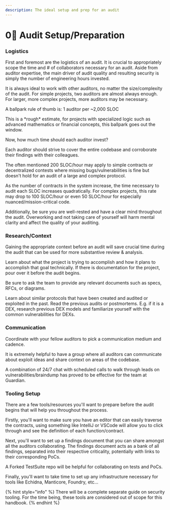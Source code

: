 ```yaml
---
description: The ideal setup and prep for an audit
---
```


# 0⃣ Audit Setup/Preparation

### Logistics

First and foremost are the logistics of an audit. It is crucial to appropriately scope the time and # of collaborators necessary for an audit. Aside from auditor expertise, the main driver of audit quality and resulting security is simply the number of engineering hours invested.



It is always ideal to work with other auditors, no matter the size/complexity of the audit. For simple projects, two auditors are almost always enough. For larger, more complex projects, more auditors may be necessary.

A ballpark rule of thumb is: 1 auditor per \~2,000 SLOC

This is a \*rough\* estimate, for projects with specialized logic such as advanced mathematics or financial concepts, this ballpark goes out the window.



Now, how much time should each auditor invest?

Each auditor should strive to cover the entire codebase and corroborate their findings with their colleagues.

The often mentioned 200 SLOC/hour may apply to simple contracts or decentralized contests where missing bugs/vulnerabilities is fine but doesn't hold for an audit of a large and complex protocol.

As the number of contracts in the system increase, the time necessary to audit each SLOC increases quadratically. For complex projects, this rate may drop to 100 SLOC/hour or even 50 SLOC/hour for especially nuanced/mission-critical code.



Additionally, be sure you are well-rested and have a clear mind throughout the audit. Overworking and not taking care of yourself will harm mental clarity and affect the quality of your auditing.



### Research/Context

Gaining the appropriate context before an audit will save crucial time during the audit that can be used for more substantive review & analysis.

Learn about what the project is trying to accomplish and how it plans to accomplish that goal technically. If there is documentation for the project, pour over it before the audit begins.

Be sure to ask the team to provide any relevant documents such as specs, RFCs, or diagrams.

Learn about similar protocols that have been created and audited or exploited in the past. Read the previous audits or postmortems. E.g. if it is a DEX, research previous DEX models and familiarize yourself with the common vulnerabilities for DEXs.



### Communication

Coordinate with your fellow auditors to pick a communication medium and cadence.&#x20;

It is extremely helpful to have a group where all auditors can communicate about exploit ideas and share context on areas of the codebase.

A combination of 24/7 chat with scheduled calls to walk through leads on vulnerabilities/braindump has proved to be effective for the team at Guardian.



### Tooling Setup

There are a few tools/resources you'll want to prepare before the audit begins that will help you throughout the process.

Firstly, you'll want to make sure you have an editor that can easily traverse the contracts, using something like IntelliJ or VSCode will allow you to click through and see the definition of each function/contract.

Next, you'll want to set up a findings document that you can share amongst all the auditors collaborating. The findings document acts as a bank of all findings, separated into their respective criticality, potentially with links to their corresponding PoCs.

A Forked TestSuite repo will be helpful for collaborating on tests and PoCs.

Finally, you'll want to take time to set up any infrastructure necessary for tools like Echidna, Manticore, Foundry, etc...

{% hint style="info" %}
There will be a complete separate guide on security tooling. For the time being, these tools are considered out of scope for this handbook.
{% endhint %}

